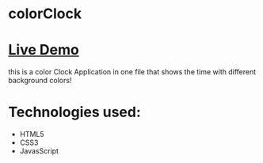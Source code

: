 # colorClock

# [Live Demo](https://atcsy.github.io/colorClock/)


this is a color Clock Application in one file that shows the time with different background colors!

# Technologies used:



* HTML5
* CSS3
* JavasScript


